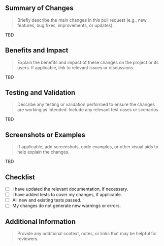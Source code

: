 ## Summary of Changes

> Briefly describe the main changes in this pull request (e.g., new features, bug fixes, improvements, or updates).

TBD

## Benefits and Impact

> Explain the benefits and impact of these changes on the project or its users. If applicable, link to relevant issues or discussions.

TBD

## Testing and Validation

> Describe any testing or validation performed to ensure the changes are working as intended. Include any relevant test cases or scenarios.

TBD

## Screenshots or Examples

> If applicable, add screenshots, code examples, or other visual aids to help explain the changes.

TBD

## Checklist

- [ ] I have updated the relevant documentation, if necessary.
- [ ] I have added tests to cover my changes, if applicable.
- [ ] All new and existing tests passed.
- [ ] My changes do not generate new warnings or errors.

## Additional Information

> Provide any additional context, notes, or links that may be helpful for reviewers.
